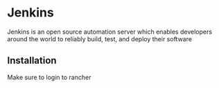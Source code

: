 # Jenkins

Jenkins is an open source automation server which enables developers around the world to reliably build, test, and deploy their software

## Installation

Make sure to login to rancher

